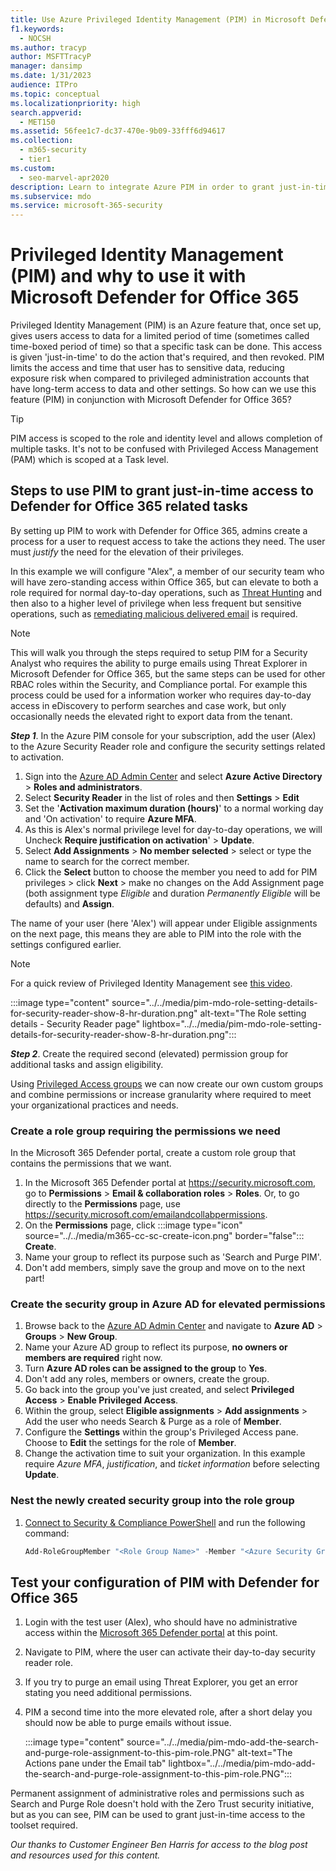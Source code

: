 ```yaml
---
title: Use Azure Privileged Identity Management (PIM) in Microsoft Defender for Office 365 to limit admin access to cyber security tools.
f1.keywords:
  - NOCSH
ms.author: tracyp
author: MSFTTracyP
manager: dansimp
ms.date: 1/31/2023
audience: ITPro
ms.topic: conceptual
ms.localizationpriority: high
search.appverid:
  - MET150
ms.assetid: 56fee1c7-dc37-470e-9b09-33fff6d94617
ms.collection:
  - m365-security
  - tier1
ms.custom:
  - seo-marvel-apr2020
description: Learn to integrate Azure PIM in order to grant just-in-time, time limited access to users to do elevated privilege tasks in Microsoft Defender for Office 365, lowering risk to your data.
ms.subservice: mdo
ms.service: microsoft-365-security
---
```

<!--A-->
# Privileged Identity Management (PIM) and why to use it with Microsoft Defender for Office 365

Privileged Identity Management (PIM) is an Azure feature that, once set up, gives users access to data for a limited period of time (sometimes called time-boxed period of time) so that a specific task can be done. This access is given 'just-in-time' to do the action that's required, and then revoked. PIM limits the access and time that user has to sensitive data, reducing exposure risk when compared to privileged administration accounts that have long-term access to data and other settings. So how can we use this feature (PIM) in conjunction with Microsoft Defender for Office 365?

> [!TIP]
> PIM access is scoped to the role and identity level and allows completion of multiple tasks. It's not to be confused with Privileged Access Management (PAM) which is scoped at a Task level.

## Steps to use PIM to grant just-in-time access to Defender for Office 365 related tasks

By setting up PIM to work with Defender for Office 365, admins create a process for a user to request access to take the actions they need. The user must *justify* the need for the elevation of their privileges.

In this example we will configure "Alex", a member of our security team who will have zero-standing access within Office 365, but can elevate to both a role required for normal day-to-day operations, such as [Threat Hunting](threat-explorer-threat-hunting.md) and then also to a higher level of privilege when less frequent but sensitive operations, such as [remediating malicious delivered email](remediate-malicious-email-delivered-office-365.md) is required.

> [!NOTE]
> This will walk you through the steps required to setup PIM for a Security Analyst who requires the ability to purge emails using Threat Explorer in Microsoft Defender for Office 365, but the same steps can be used for other RBAC roles within the Security, and Compliance portal. For example this process could be used for a information worker who requires day-to-day access in eDiscovery to perform searches and case work, but only occasionally needs the elevated right to export data from the tenant.

***Step 1***. In the Azure PIM console for your subscription, add the user (Alex) to the Azure Security Reader role and configure the security settings related to activation.

1. Sign into the [Azure AD Admin Center](https://aad.portal.azure.com/) and select  **Azure Active Directory** > **Roles and administrators**.
2. Select **Security Reader** in the list of roles and then **Settings** > **Edit**
3. Set the '**Activation maximum duration (hours)**' to a normal working day and 'On activation' to require **Azure MFA**.
4. As this is Alex's normal privilege level for day-to-day operations, we will Uncheck **Require justification on activation**' > **Update**.
5. Select **Add Assignments** > **No member selected** > select or type the name to search for the correct member.
6. Click the **Select** button to choose the member you need to add for PIM privileges > click **Next** > make no changes on the Add Assignment page (both assignment type *Eligible* and duration *Permanently Eligible* will be defaults) and **Assign**.

The name of your user (here 'Alex') will appear under Eligible assignments on the next page, this means they are able to PIM into the role with the settings configured earlier.

> [!NOTE]
> For a quick review of Privileged Identity Management see [this video](https://www.youtube.com/watch?v=VQMAg0sa_lE).

:::image type="content" source="../../media/pim-mdo-role-setting-details-for-security-reader-show-8-hr-duration.png" alt-text="The Role setting details - Security Reader page" lightbox="../../media/pim-mdo-role-setting-details-for-security-reader-show-8-hr-duration.png":::

***Step 2***. Create the required second (elevated) permission group for additional tasks and assign eligibility.

Using [Privileged Access groups](/azure/active-directory/privileged-identity-management/groups-features) we can now create our own custom groups and combine permissions or increase granularity where required to meet your organizational practices and needs.

### Create a role group requiring the permissions we need

In the Microsoft 365 Defender portal, create a custom role group that contains the permissions that we want.

1. In the Microsoft 365 Defender portal at <https://security.microsoft.com>, go to **Permissions** \> **Email & collaboration roles** \> **Roles**. Or, to go directly to the **Permissions** page, use <https://security.microsoft.com/emailandcollabpermissions>.
2. On the **Permissions** page, click :::image type="icon" source="../../media/m365-cc-sc-create-icon.png" border="false"::: **Create**.
3. Name your group to reflect its purpose such as 'Search and Purge PIM'.
4. Don't add members, simply save the group and move on to the next part!

### Create the security group in Azure AD for elevated permissions

1. Browse back to the [Azure AD Admin Center](https://aad.portal.azure.com/) and navigate to **Azure AD** > **Groups** > **New Group**.
2. Name your Azure AD group to reflect its purpose, **no owners or members are required** right now.
3. Turn **Azure AD roles can be assigned to the group** to **Yes**.
4. Don't add any roles, members or owners, create the group.
5. Go back into the group you've just created, and select **Privileged Access** > **Enable Privileged Access**.
6. Within the group, select **Eligible assignments** > **Add assignments** > Add the user who needs Search & Purge as a role of **Member**.
7. Configure the **Settings** within the group's Privileged Access pane. Choose to **Edit** the settings for the role of **Member**.
8. Change the activation time to suit your organization. In this example require *Azure MFA*, *justification*, and *ticket information* before selecting **Update**.

### Nest the newly created security group into the role group

1. [Connect to Security & Compliance PowerShell](/powershell/exchange/connect-to-scc-powershell) and run the following command:

   ```powershell
   Add-RoleGroupMember "<Role Group Name>" -Member "<Azure Security Group>"`
   ```

## Test your configuration of PIM with Defender for Office 365

1. Login with the test user (Alex), who should have no administrative access within the [Microsoft 365 Defender portal](/microsoft-365/security/defender/overview-security-center) at this point.
2. Navigate to PIM, where the user can activate their day-to-day security reader role.
3. If you try to purge an email using Threat Explorer, you get an error stating you need additional permissions.
4. PIM a second time into the more elevated role, after a short delay you should now be able to purge emails without issue.

   :::image type="content" source="../../media/pim-mdo-add-the-search-and-purge-role-assignment-to-this-pim-role.PNG" alt-text="The Actions pane under the Email tab" lightbox="../../media/pim-mdo-add-the-search-and-purge-role-assignment-to-this-pim-role.PNG":::

Permanent assignment of administrative roles and permissions such as Search and Purge Role doesn't hold with the Zero Trust security initiative, but as you can see, PIM can be used to grant just-in-time access to the toolset required.

*Our thanks to Customer Engineer Ben Harris for access to the blog post and resources used for this content.*

<!--A-->
